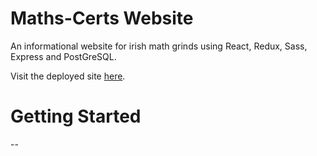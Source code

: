 # Maths-Certs Website

An informational website for irish math grinds using React, Redux, Sass, Express and PostGreSQL.

Visit the deployed site [here](https://georgehumphrey.herokuapp.com/).

# Getting Started

--
